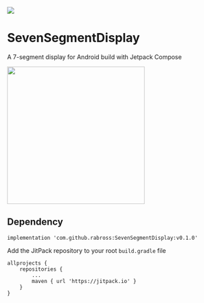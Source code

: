 [![](https://jitpack.io/v/rabross/SevenSegmentDisplay.svg)](https://jitpack.io/#rabross/SevenSegmentDisplay)

# SevenSegmentDisplay
A 7-segment display for Android build with Jetpack Compose

<img width="320" src="https://user-images.githubusercontent.com/3681815/133637893-1fc3833e-e7b8-44b1-b7f4-48a8d42bd5e1.gif">

## Dependency

    implementation 'com.github.rabross:SevenSegmentDisplay:v0.1.0'

Add the JitPack repository to your root `build.gradle` file

    allprojects {
        repositories {
            ...
            maven { url 'https://jitpack.io' }
        }
    }
